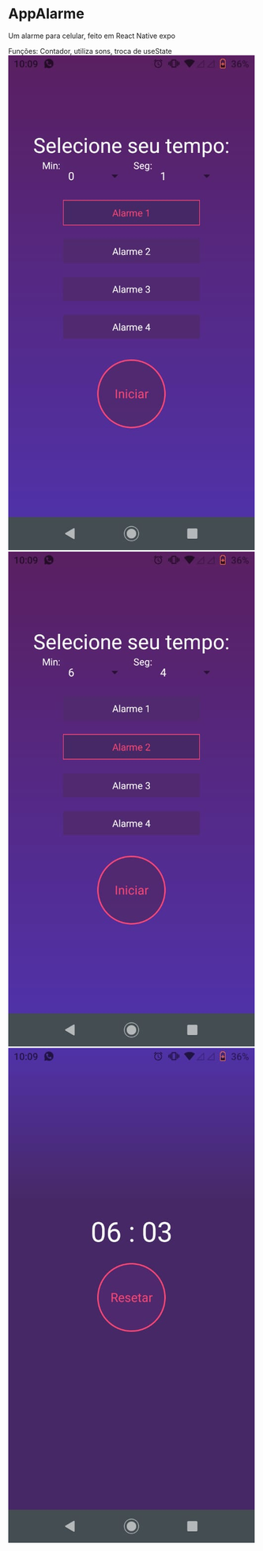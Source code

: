 # AppAlarme
Um alarme para celular, feito em React Native expo

Funções: Contador, utiliza sons, troca de useState
<img src="https://github.com/Colgate13/AppAlarme/blob/master/assets/print1.jpeg"></img>
<img src="https://github.com/Colgate13/AppAlarme/blob/master/assets/print2.jpeg"></img>
<img src="https://github.com/Colgate13/AppAlarme/blob/master/assets/print3.jpeg"></img>

